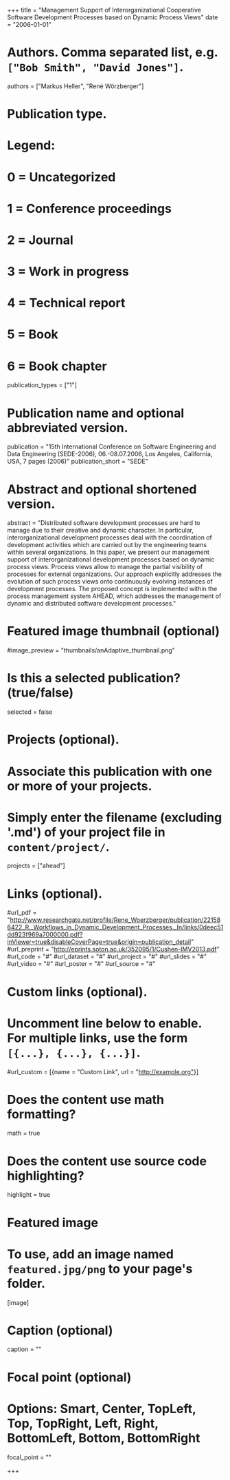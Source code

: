 +++
title = "Management Support of Interorganizational Cooperative Software Development Processes based on Dynamic Process Views"
date = "2006-01-01"

# Authors. Comma separated list, e.g. `["Bob Smith", "David Jones"]`.
authors = ["Markus Heller", "René Wörzberger"]

# Publication type.
# Legend:
# 0 = Uncategorized
# 1 = Conference proceedings
# 2 = Journal
# 3 = Work in progress
# 4 = Technical report
# 5 = Book
# 6 = Book chapter
publication_types = ["1"]

# Publication name and optional abbreviated version.
publication = "15th International Conference on Software Engineering and Data Engineering (SEDE-2006), 06.-08.07.2006, Los Angeles, California, USA, 7 pages (2006)"
publication_short = "SEDE"

# Abstract and optional shortened version.
abstract = "Distributed software development processes are hard to manage due to their creative and dynamic character. In particular, interorganizational development processes deal with the coordination of development activities which are carried out by the engineering teams within several organizations. In this paper, we present our management support of interorganizational development processes based on dynamic process views. Process views allow to manage the partial visibility of processes for external organizations. Our approach explicitly addresses the evolution of such process views onto continuously evolving instances of development processes. The proposed concept is implemented within the process management system AHEAD, which addresses the management of dynamic and distributed software development processes."

# Featured image thumbnail (optional)
#image_preview = "thumbnails/anAdaptive_thumbnail.png"

# Is this a selected publication? (true/false)
selected = false

# Projects (optional).
#   Associate this publication with one or more of your projects.
#   Simply enter the filename (excluding '.md') of your project file in `content/project/`.
projects = ["ahead"]

# Links (optional).
#url_pdf = "http://www.researchgate.net/profile/Rene_Woerzberger/publication/221586422_R._Workflows_in_Dynamic_Development_Processes._In/links/0deec51dd923f969a7000000.pdf?inViewer=true&disableCoverPage=true&origin=publication_detail"
#url_preprint = "http://eprints.soton.ac.uk/352095/1/Cushen-IMV2013.pdf"
#url_code = "#"
#url_dataset = "#"
#url_project = "#"
#url_slides = "#"
#url_video = "#"
#url_poster = "#"
#url_source = "#"

# Custom links (optional).
#   Uncomment line below to enable. For multiple links, use the form `[{...}, {...}, {...}]`.
#url_custom = [{name = "Custom Link", url = "http://example.org"}]

# Does the content use math formatting?
math = true

# Does the content use source code highlighting?
highlight = true

# Featured image
# To use, add an image named `featured.jpg/png` to your page's folder. 
[image]
  # Caption (optional)
  caption = ""

  # Focal point (optional)
  # Options: Smart, Center, TopLeft, Top, TopRight, Left, Right, BottomLeft, Bottom, BottomRight
  focal_point = ""

+++
